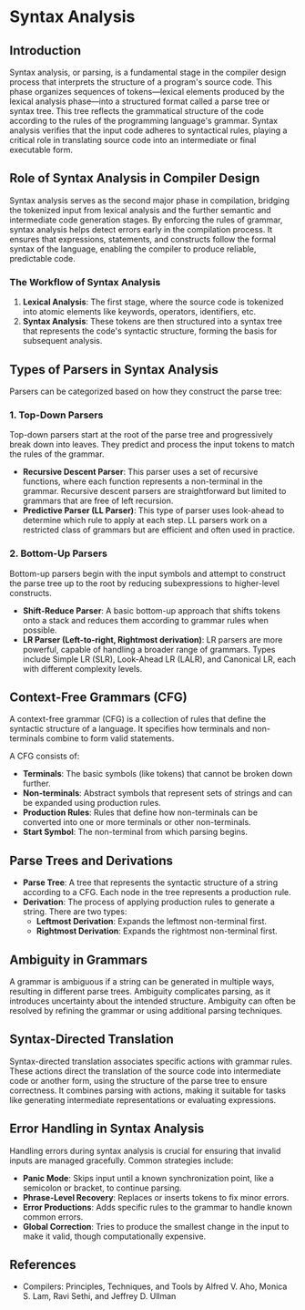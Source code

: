 # Syntax Analysis

## Introduction
Syntax analysis, or parsing, is a fundamental stage in the compiler design process that interprets the structure of a program's source code. This phase organizes sequences of tokens—lexical elements produced by the lexical analysis phase—into a structured format called a parse tree or syntax tree. This tree reflects the grammatical structure of the code according to the rules of the programming language's grammar. Syntax analysis verifies that the input code adheres to syntactical rules, playing a critical role in translating source code into an intermediate or final executable form.

## Role of Syntax Analysis in Compiler Design
Syntax analysis serves as the second major phase in compilation, bridging the tokenized input from lexical analysis and the further semantic and intermediate code generation stages. By enforcing the rules of grammar, syntax analysis helps detect errors early in the compilation process. It ensures that expressions, statements, and constructs follow the formal syntax of the language, enabling the compiler to produce reliable, predictable code.

### The Workflow of Syntax Analysis
1. **Lexical Analysis**: The first stage, where the source code is tokenized into atomic elements like keywords, operators, identifiers, etc.
2. **Syntax Analysis**: These tokens are then structured into a syntax tree that represents the code's syntactic structure, forming the basis for subsequent analysis.

## Types of Parsers in Syntax Analysis
Parsers can be categorized based on how they construct the parse tree:

### 1. Top-Down Parsers
Top-down parsers start at the root of the parse tree and progressively break down into leaves. They predict and process the input tokens to match the rules of the grammar.

- **Recursive Descent Parser**: This parser uses a set of recursive functions, where each function represents a non-terminal in the grammar. Recursive descent parsers are straightforward but limited to grammars that are free of left recursion.
- **Predictive Parser (LL Parser)**: This type of parser uses look-ahead to determine which rule to apply at each step. LL parsers work on a restricted class of grammars but are efficient and often used in practice.

### 2. Bottom-Up Parsers
Bottom-up parsers begin with the input symbols and attempt to construct the parse tree up to the root by reducing subexpressions to higher-level constructs.

- **Shift-Reduce Parser**: A basic bottom-up approach that shifts tokens onto a stack and reduces them according to grammar rules when possible.
- **LR Parser (Left-to-right, Rightmost derivation)**: LR parsers are more powerful, capable of handling a broader range of grammars. Types include Simple LR (SLR), Look-Ahead LR (LALR), and Canonical LR, each with different complexity levels.

## Context-Free Grammars (CFG)
A context-free grammar (CFG) is a collection of rules that define the syntactic structure of a language. It specifies how terminals and non-terminals combine to form valid statements.

A CFG consists of:
- **Terminals**: The basic symbols (like tokens) that cannot be broken down further.
- **Non-terminals**: Abstract symbols that represent sets of strings and can be expanded using production rules.
- **Production Rules**: Rules that define how non-terminals can be converted into one or more terminals or other non-terminals.
- **Start Symbol**: The non-terminal from which parsing begins.

## Parse Trees and Derivations
- **Parse Tree**: A tree that represents the syntactic structure of a string according to a CFG. Each node in the tree represents a production rule.
- **Derivation**: The process of applying production rules to generate a string. There are two types:
  - **Leftmost Derivation**: Expands the leftmost non-terminal first.
  - **Rightmost Derivation**: Expands the rightmost non-terminal first.

## Ambiguity in Grammars
A grammar is ambiguous if a string can be generated in multiple ways, resulting in different parse trees. Ambiguity complicates parsing, as it introduces uncertainty about the intended structure. Ambiguity can often be resolved by refining the grammar or using additional parsing techniques.

## Syntax-Directed Translation
Syntax-directed translation associates specific actions with grammar rules. These actions direct the translation of the source code into intermediate code or another form, using the structure of the parse tree to ensure correctness. It combines parsing with actions, making it suitable for tasks like generating intermediate representations or evaluating expressions.

## Error Handling in Syntax Analysis
Handling errors during syntax analysis is crucial for ensuring that invalid inputs are managed gracefully. Common strategies include:
- **Panic Mode**: Skips input until a known synchronization point, like a semicolon or bracket, to continue parsing.
- **Phrase-Level Recovery**: Replaces or inserts tokens to fix minor errors.
- **Error Productions**: Adds specific rules to the grammar to handle known common errors.
- **Global Correction**: Tries to produce the smallest change in the input to make it valid, though computationally expensive.

## References
- Compilers: Principles, Techniques, and Tools by Alfred V. Aho, Monica S. Lam, Ravi Sethi, and Jeffrey D. Ullman